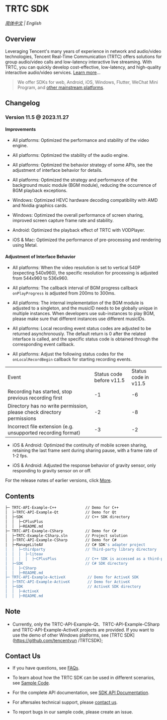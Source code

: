 # TRTC SDK

_[简体中文](README-zh_CN.md) | English_
## Overview

Leveraging Tencent's many years of experience in network and audio/video technologies, Tencent Real-Time Communication (TRTC) offers solutions for group audio/video calls and low-latency interactive live streaming. With TRTC, you can quickly develop cost-effective, low-latency, and high-quality interactive audio/video services. [Learn more](https://trtc.io/document)...

> We offer SDKs for web, Android, iOS, Windows, Flutter, WeChat Mini Program, and [other mainstream platforms](https://github.com/LiteAVSDK?q=TRTC_&type=all&sort=).



## Changelog
### Version 11.5 @ 2023.11.27

#### Improvements
- All platforms: Optimized the performance and stability of the video engine.

- All platforms: Optimized the stability of the audio engine.

- All platforms: Optimized the behavior strategy of some APIs, see the adjustment of interface behavior for details.

- All platforms: Optimized the strategy and performance of the background music module (BGM module), reducing the occurrence of BGM playback exceptions.

- Windows: Optimized HEVC hardware decoding compatibility with AMD and Nvidia graphics cards.

- Windows: Optimized the overall performance of screen sharing, improved screen capture frame rate and stability.

- Android: Optimized the playback effect of TRTC with VODPlayer.

- iOS & Mac: Optimized the performance of pre-processing and rendering using Metal.


#### Adjustment of Interface Behavior
- All platforms: When the video resolution is set to vertical 540P (expecting 540x960), the specific resolution for processing is adjusted from 544x960 to 536x960.

- All platforms: The callback interval of BGM progress callback `onPlayProgress` is adjusted from 200ms to 300ms.

- All platforms: The internal implementation of the BGM module is adjusted to a singleton, and the musicID needs to be globally unique in multiple instances. When developers use sub-instances to play BGM, please make sure that different instances use different musicIDs.

- All platforms: Local recording event status codes are adjusted to be returned asynchronously. The default return is 0 after the related interface is called, and the specific status code is obtained through the corresponding event callback.

- All platforms: Adjust the following status codes for the `onLocalRecordBegin` callback for starting recording events.

<table>
<tr>
<td rowspan="1" colSpan="1" >Event</td>

<td rowspan="1" colSpan="1" >Status code before v11.5	</td>

<td rowspan="1" colSpan="1" >Status code in v11.5</td>
</tr>

<tr>
<td rowspan="1" colSpan="1" >Recording has started, stop previous recording first</td>

<td rowspan="1" colSpan="1" >-1</td>

<td rowspan="1" colSpan="1" >-6</td>
</tr>

<tr>
<td rowspan="1" colSpan="1" >Directory has no write permission, please check directory permissions</td>

<td rowspan="1" colSpan="1" >-2</td>

<td rowspan="1" colSpan="1" >-8</td>
</tr>

<tr>
<td rowspan="1" colSpan="1" >Incorrect file extension (e.g. unsupported recording format)	</td>

<td rowspan="1" colSpan="1" >-3</td>

<td rowspan="1" colSpan="1" >-2</td>
</tr>
</table>

- iOS & Android: Optimized the continuity of mobile screen sharing, retaining the last frame sent during sharing pause, with a frame rate of 1-2 fps.

- iOS & Android: Adjusted the response behavior of gravity sensor, only responding to gravity sensor on or off.


For the release notes of earlier versions, click [More](https://cloud.tencent.com/document/product/647/46907).


## Contents

```bash
├─ TRTC-API-Example-C++             // Demo for C++
│  ├─TRTC-API-Example-Qt            // Demo for Qt
│  ├─SDK                            // C++ SDK directory
│  │  ├─CPlusPlus
│  │  ├─README.md
├─ TRTC-API-Example-CSharp          // Demo for C#
│  ├─TRTC-Example-CSharp.sln        // Project solution
│  ├─TRTC-API-Example-CSharp        // Demo for C#
│  ├─ManageLiteAV                   // C# SDK's adapter project
│  │  ├─thirdparty                  // Third-party library directory
│  │  │  ├─liteav              
│  │  │  │  ├─CPlusPlus             // C++ SDK is accessed as a third-party library   
│  ├─SDK                            // C# SDK directory
│  │  ├─CSharp              
│  │  ├─README.md
├─ TRTC-API-Example-ActiveX          // Demo for ActiveX SDK 
│  ├─TRTC-API-Example-ActiveX        // Demo for ActiveX
│  ├─SDK                             // ActiveX SDK directory
│  │  ├─ActiveX              
│  │  ├─README.md
```



## Note

- Currently, only the TRTC-API-Example-Qt、TRTC-API-Example-CSharp and TRTC-API-Example-ActiveX projects are provided. If you want to use the demo of other Windows platforms, see [TRTC SDK](https://github.com/tencentyun /TRTCSDK);



## Contact Us
- If you have questions, see [FAQs](https://www.tencentcloud.com/document/product/647/36057?lang=en&pg=).

- To learn about how the TRTC SDK can be used in different scenarios, see [Sample Code](https://www.tencentcloud.com/document/product/647/42963).

- For the complete API documentation, see [SDK API Documentation](http://doc.qcloudtrtc.com/md_introduction_trtc_Windows_cpp_%E6%A6%82%E8%A7%88.html).
- For aftersales technical support, please [contact us](https://t.me/+EPk6TMZEZMM5OGY1).
- To report bugs in our sample code, please create an issue.
